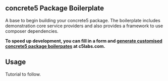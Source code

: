## concrete5 Package Boilerplate

A base to begin building your concrete5 package. The boilerplate includes demonstration core service providers and also provides a framework to use composer dependencies.

**To speed up development, you can fill in a form and [generate customised concrete5 package boilerpates](https://c5labs.com/concrete5-boilerplate) at c5labs.com.**

## Usage

Tutorial to follow.
